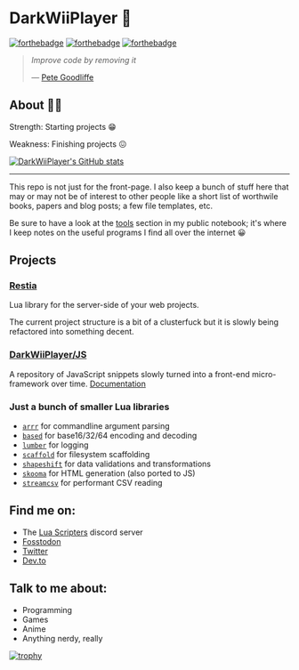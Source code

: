 # DarkWiiPlayer 💜

[![forthebadge](https://forthebadge.com/images/badges/kinda-sfw.svg)](https://forthebadge.com)
[![forthebadge](https://forthebadge.com/images/badges/powered-by-oxygen.svg)](https://forthebadge.com)
[![forthebadge](https://forthebadge.com/images/badges/uses-badges.svg)](https://forthebadge.com)

> *Improve code by removing it*
>
> — [Pete Goodliffe](https://97-things-every-x-should-know.gitbooks.io/97-things-every-programmer-should-know/content/en/thing_39/)

## About 🦈🥚

Strength: Starting projects 😁

Weakness: Finishing projects 😖

[![DarkWiiPlayer's GitHub stats](https://github-readme-stats.vercel.app/api?username=darkwiiplayer)](https://github.com/DarkWiiPlayer?tab=repositories)

-----

This repo is not just for the front-page.
I also keep a bunch of stuff here that may or may not be of interest to other
people like a short list of worthwile books, papers and blog posts;
a few file templates, etc.

Be sure to have a look at the [tools](https://github.com/DarkWiiPlayer/darkwiiplayer/tree/master/notebook/Tools) section in my public notebook; it's
where I keep notes on the useful programs I find all over the internet 😀

## Projects

### [Restia](https://github.com/darkwiiplayer/restia)

Lua library for the server-side of your web projects.

The current project structure is a bit of a clusterfuck but it is slowly being
refactored into something decent.

### [DarkWiiPlayer/JS](https://github.com/darkwiiplayer/js)

A repository of JavaScript snippets slowly turned into a front-end
micro-framework over time. [Documentation](https://darkwiiplayer.github.io/js/)

### Just a bunch of smaller Lua libraries

- [`arrr`](https://github.com/DarkWiiPlayer/arrr) for commandline argument parsing
- [`based`](https://github.com/DarkWiiPlayer/based) for base16/32/64 encoding and decoding
- [`lumber`](https://github.com/DarkWiiPlayer/lumber) for logging
- [`scaffold`](https://github.com/DarkWiiPlayer/scaffold) for filesystem scaffolding
- [`shapeshift`](https://github.com/DarkWiiPlayer/shapeshift) for data validations and transformations
- [`skooma`](https://github.com/DarkWiiPlayer/skooma) for HTML generation (also ported to JS)
- [`streamcsv`](https://github.com/DarkWiiPlayer/streamcsv) for performant CSV reading


## Find me on:

- The [Lua Scripters](https://discord.gg/7wu7ZsW) discord server
- [Fosstodon](https://fosstodon.org/@darkwiiplayer)
- [Twitter](https://twitter.com/DarkWiiPlayer)
- [Dev.to](https://dev.to/darkwiiplayer)

## Talk to me about:

- Programming
- Games
- Anime
- Anything nerdy, really

[![trophy](https://github-profile-trophy.vercel.app/?username=darkwiiplayer)](https://github.com/DarkWiiPlayer?tab=repositories)
